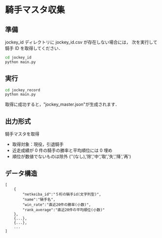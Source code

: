 # 騎手マスタ収集

## 準備

jockey_id ディレクトリに jockey_id.csv が存在しない場合には，
次を実行して騎手 ID を取得してください．

```sh
cd jockey_id
python main.py
```

## 実行

```sh
cd jockey_record
python main.py
```

取得に成功すると，"jockey_master.json"が生成されます．

## 出力形式

騎手マスタを取得

- 取得対象：現役，引退騎手
- 近走成績が 0 件の騎手の勝率と平均順位には 0 埋め
- 順位が数値でないものは除外
  (''(なし),'除','中','取','失','降','再')

## データ構造

```
[
    {
        "netkeiba_id":"５桁の騎手id(文字列型)",
        "name":"騎手名",
        "win_rate":"直近20件の勝率(小数)",
        "rank_average":"直近20件の平均順位(小数)"
    },
    {...},
    {...},
    ...
]
```
